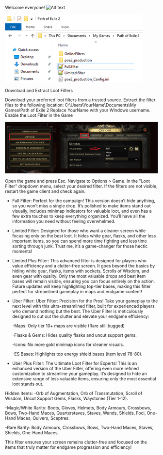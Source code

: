 Welcome everyone!
![Alt text](https://github.com/ment2008/POE2/blob/main/filter.gif?raw=true "Title")



![Alt text](https://github.com/ment2008/POE2/blob/main/folder.png?raw=true "Title")


Download and Extract Loot Filters

Download your preferred loot filters from a trusted source.
Extract the filter files to the following location:
C:\Users\YourName\Documents\My Games\Path of Exile 2
Replace YourName with your Windows username.
Enable the Loot Filter in the Game


![Alt text](https://github.com/ment2008/POE2/blob/main/Options.jpg?raw=true "Title")

Open the game and press Esc.
Navigate to Options > Game.
In the "Loot Filter" dropdown menu, select your desired filter.
If the filters are not visible, restart the game client and check again.




* Full Filter: Perfect for the campaign! This version doesn’t hide anything, so you won’t miss a single drop. It’s polished to make items stand out visually, includes minimap indicators for valuable loot, and even has a few extra touches to keep everything organized. You’ll have all the information you need without feeling overwhelmed.

* Limited Filter: Designed for those who want a cleaner screen while focusing only on the best loot. It hides white gear, flasks, and other less important items, so you can spend more time fighting and less time sorting through junk. Trust me, it’s a game-changer for those hectic moments!

* Limited Plus Filter: This advanced filter is designed for players who value efficiency and a clutter-free screen. It goes beyond the basics by hiding white gear, flasks, items with sockets, Scrolls of Wisdom, and even gear with quality. Only the most valuable drops and best item bases will remain visible, ensuring you can focus entirely on the action. Future updates will keep highlighting top-tier bases, making this filter perfect for streamlined gameplay in maps and endgame content!

* Uber Filter: Uber Filter: Precision for the Pros!
Take your gameplay to the next level with this ultra-streamlined filter, built for experienced players who demand nothing but the best. The Uber Filter is meticulously designed to cut out the clutter and elevate your endgame efficiency:

  -Maps: Only tier 10+ maps are visible (Rare still bugged)
  
  -Flasks & Gems: Hides quality flasks and uncut support gems.
  
  -Icons: No more gold minimap icons for cleaner visuals.
  
  -ES Bases: Highlights top energy shield bases (item level 78-80).
  
* Uber Plus Filter:
The Ultimate Loot Filter for Experts!
This is an enhanced version of the Uber Filter, offering even more refined customization to streamline your gameplay. It’s designed to hide an extensive range of less valuable items, ensuring only the most essential loot stands out.

Hidden Items:
  -Orb of Augmentation, Orb of Transmutation, Scroll of Wisdom, Uncut Support Gems, Flasks, Waystones (Tier 1-12). 
  
  -Magic/White Rarity:  Boots, Gloves, Helmets, Body Armours, Crossbows, Bows, Two-Hand Maces, Quarterstaves, Staves, Wands, Shields, Foci, One-Hand Maces, Quivers, Sceptres.
  
  -Rare Rarity: Body Armours, Crossbows, Bows, Two-Hand Maces, Staves, Shields, One-Hand Maces.

This filter ensures your screen remains clutter-free and focused on the items that truly matter for endgame progression and efficiency!
  
